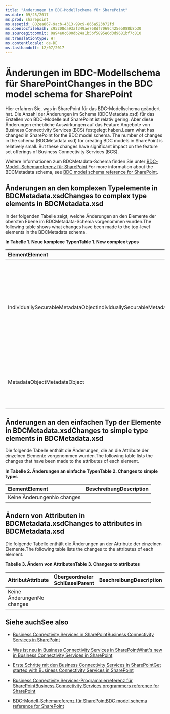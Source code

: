 ```yaml
---
title: "Änderungen im BDC-Modellschema für SharePoint"
ms.date: 09/25/2017
ms.prod: sharepoint
ms.assetid: 882ea867-9acb-4313-99c9-865a523b72fd
ms.openlocfilehash: c95208da93af349ae768df7069c425eb088b8b30
ms.sourcegitcommit: 0a94e0c600db24a1b5bf5895e6d3d9681bf7c810
ms.translationtype: HT
ms.contentlocale: de-DE
ms.lasthandoff: 12/07/2017
---
```

# <a name="changes-in-the-bdc-model-schema-for-sharepoint"></a><span data-ttu-id="ffa2a-102">Änderungen im BDC-Modellschema für SharePoint</span><span class="sxs-lookup"><span data-stu-id="ffa2a-102">Changes in the BDC model schema for SharePoint</span></span>
<span data-ttu-id="ffa2a-p101">Hier erfahren Sie, was in SharePoint für das BDC-Modellschema geändert hat. Die Anzahl der Änderungen im Schema (BDCMetadata.xsd) für das Erstellen von BDC-Modelle auf SharePoint ist relativ gering. Aber diese Änderungen erhebliche Auswirkungen auf das Feature Angebote von Business Connectivity Services (BCS) festgelegt haben.</span><span class="sxs-lookup"><span data-stu-id="ffa2a-p101">Learn what has changed in SharePoint for the BDC model schema. The number of changes in the schema (BDCMetadata.xsd) for creating BDC models in SharePoint is relatively small. But these changes have significant impact on the feature set offerings of Business Connectivity Services (BCS).</span></span>
  
    
    

<span data-ttu-id="ffa2a-106">Weitere Informationen zum BDCMetadata-Schema finden Sie unter  [BDC-Modell-Schemareferenz für SharePoint](bdc-model-schema-reference-for-sharepoint.md).</span><span class="sxs-lookup"><span data-stu-id="ffa2a-106">For more information about the BDCMetadata schema, see  [BDC model schema reference for SharePoint](bdc-model-schema-reference-for-sharepoint.md).</span></span>
## <a name="changes-to-complex-type-elements-in-bdcmetadataxsd"></a><span data-ttu-id="ffa2a-107">Änderungen an den komplexen Typelemente in BDCMetadata.xsd</span><span class="sxs-lookup"><span data-stu-id="ffa2a-107">Changes to complex type elements in BDCMetadata.xsd</span></span>
<span data-ttu-id="ffa2a-108"><a name="bkmk_ChangesToElements"> </a></span><span class="sxs-lookup"><span data-stu-id="ffa2a-108"><a name="bkmk_ChangesToElements"> </a></span></span>

<span data-ttu-id="ffa2a-109">In der folgenden Tabelle zeigt, welche Änderungen an den Elemente der obersten Ebene im BDCMetadata-Schema vorgenommen wurden.</span><span class="sxs-lookup"><span data-stu-id="ffa2a-109">The following table shows what changes have been made to the top-level elements in the BDCMetadata schema.</span></span>
  
    
    

<span data-ttu-id="ffa2a-110">**In Tabelle 1. Neue komplexe Typen**</span><span class="sxs-lookup"><span data-stu-id="ffa2a-110">**Table 1. New complex types**</span></span>


|<span data-ttu-id="ffa2a-111">**Element**</span><span class="sxs-lookup"><span data-stu-id="ffa2a-111">**Element**</span></span>|<span data-ttu-id="ffa2a-112">**Beschreibung**</span><span class="sxs-lookup"><span data-stu-id="ffa2a-112">**Description**</span></span>|
|:-----|:-----|
|<span data-ttu-id="ffa2a-113">IndividuallySecurableMetadataObject</span><span class="sxs-lookup"><span data-stu-id="ffa2a-113">IndividuallySecurableMetadataObject</span></span>  <br/> |<span data-ttu-id="ffa2a-114">Verwendet, um festzulegen, dass die angegebenen **MetadataObject** explizit gesichert werden kann und nicht über seine Zuordnung zu seinem übergeordneten Element.</span><span class="sxs-lookup"><span data-stu-id="ffa2a-114">Used to designate that the specified **MetadataObject** is able to be secured explicitly and not by association to its parent.</span></span> <br/> |
|<span data-ttu-id="ffa2a-115">MetadataObject</span><span class="sxs-lookup"><span data-stu-id="ffa2a-115">MetadataObject</span></span>  <br/> |<span data-ttu-id="ffa2a-116">Zum Speichern der zusätzlichen Metadaten für die Verbindung mit der externen Datenquelle verwendet.</span><span class="sxs-lookup"><span data-stu-id="ffa2a-116">Used to store additional metadata about the connection to the external data source.</span></span>  <br/> |
   

## <a name="changes-to-simple-type-elements-in-bdcmetadataxsd"></a><span data-ttu-id="ffa2a-117">Änderungen an den einfachen Typ der Elemente in BDCMetadata.xsd</span><span class="sxs-lookup"><span data-stu-id="ffa2a-117">Changes to simple type elements in BDCMetadata.xsd</span></span>
<span data-ttu-id="ffa2a-118"><a name="bkmk_ChangesToSimpleTypes"> </a></span><span class="sxs-lookup"><span data-stu-id="ffa2a-118"><a name="bkmk_ChangesToSimpleTypes"> </a></span></span>

<span data-ttu-id="ffa2a-119">Die folgende Tabelle enthält die Änderungen, die an die Attribute der einzelnen Elemente vorgenommen wurden.</span><span class="sxs-lookup"><span data-stu-id="ffa2a-119">The following table lists the changes that have been made to the attributes of each element.</span></span>
  
    
    

<span data-ttu-id="ffa2a-120">**In Tabelle 2. Änderungen an einfache Typen**</span><span class="sxs-lookup"><span data-stu-id="ffa2a-120">**Table 2. Changes to simple types**</span></span>


|<span data-ttu-id="ffa2a-121">**Element**</span><span class="sxs-lookup"><span data-stu-id="ffa2a-121">**Element**</span></span>|<span data-ttu-id="ffa2a-122">**Beschreibung**</span><span class="sxs-lookup"><span data-stu-id="ffa2a-122">**Description**</span></span>|
|:-----|:-----|
|<span data-ttu-id="ffa2a-123">Keine Änderungen</span><span class="sxs-lookup"><span data-stu-id="ffa2a-123">No changes</span></span>  <br/> ||
   

## <a name="changes-to-attributes-in-bdcmetadataxsd"></a><span data-ttu-id="ffa2a-124">Ändern von Attributen in BDCMetadata.xsd</span><span class="sxs-lookup"><span data-stu-id="ffa2a-124">Changes to attributes in BDCMetadata.xsd</span></span>
<span data-ttu-id="ffa2a-125"><a name="bkmk_ChangesToAttributes"> </a></span><span class="sxs-lookup"><span data-stu-id="ffa2a-125"><a name="bkmk_ChangesToAttributes"> </a></span></span>

<span data-ttu-id="ffa2a-126">Die folgende Tabelle enthält die Änderungen an der Attribute der einzelnen Elemente.</span><span class="sxs-lookup"><span data-stu-id="ffa2a-126">The following table lists the changes to the attributes of each element.</span></span>
  
    
    

<span data-ttu-id="ffa2a-127">**Tabelle 3. Ändern von Attributen**</span><span class="sxs-lookup"><span data-stu-id="ffa2a-127">**Table 3. Changes to attributes**</span></span>


|<span data-ttu-id="ffa2a-128">**Attribut**</span><span class="sxs-lookup"><span data-stu-id="ffa2a-128">**Attribute**</span></span>|<span data-ttu-id="ffa2a-129">**Übergeordneter Schlüssel**</span><span class="sxs-lookup"><span data-stu-id="ffa2a-129">**Parent**</span></span>|<span data-ttu-id="ffa2a-130">**Beschreibung**</span><span class="sxs-lookup"><span data-stu-id="ffa2a-130">**Description**</span></span>|
|:-----|:-----|:-----|
|<span data-ttu-id="ffa2a-131">Keine Änderungen</span><span class="sxs-lookup"><span data-stu-id="ffa2a-131">No changes</span></span>  <br/> |||
   

## <a name="see-also"></a><span data-ttu-id="ffa2a-132">Siehe auch</span><span class="sxs-lookup"><span data-stu-id="ffa2a-132">See also</span></span>
<span data-ttu-id="ffa2a-133"><a name="bkmk_AdditionalResources"> </a></span><span class="sxs-lookup"><span data-stu-id="ffa2a-133"><a name="bkmk_AdditionalResources"> </a></span></span>


-  [<span data-ttu-id="ffa2a-134">Business Connectivity Services in SharePoint</span><span class="sxs-lookup"><span data-stu-id="ffa2a-134">Business Connectivity Services in SharePoint</span></span>](business-connectivity-services-in-sharepoint.md)
    
  
-  [<span data-ttu-id="ffa2a-135">Was ist neu in Business Connectivity Services in SharePoint</span><span class="sxs-lookup"><span data-stu-id="ffa2a-135">What's new in Business Connectivity Services in SharePoint</span></span>](what-s-new-in-business-connectivity-services-in-sharepoint.md)
    
  
-  [<span data-ttu-id="ffa2a-136">Erste Schritte mit den Business Connectivity Services in SharePoint</span><span class="sxs-lookup"><span data-stu-id="ffa2a-136">Get started with Business Connectivity Services in SharePoint</span></span>](get-started-with-business-connectivity-services-in-sharepoint.md)
    
  
-  [<span data-ttu-id="ffa2a-137">Business Connectivity Services-Programmierreferenz für SharePoint</span><span class="sxs-lookup"><span data-stu-id="ffa2a-137">Business Connectivity Services programmers reference for SharePoint</span></span>](business-connectivity-services-programmers-reference-for-sharepoint.md)
    
  
-  [<span data-ttu-id="ffa2a-138">BDC-Modell-Schemareferenz für SharePoint</span><span class="sxs-lookup"><span data-stu-id="ffa2a-138">BDC model schema reference for SharePoint</span></span>](bdc-model-schema-reference-for-sharepoint.md)
    
  

